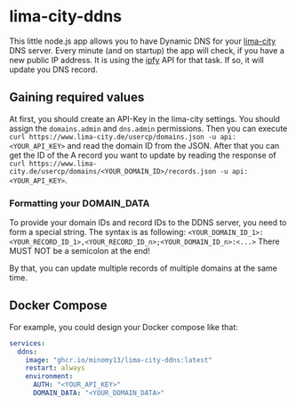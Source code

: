 # lima-city-ddns
This little node.js app allows you to have Dynamic DNS for your [lima-city](https://www.lima-city.de) DNS server.
Every minute (and on startup) the app will check, if you have a new public IP address. It is using the [ipfy](https://www.ipify.org) API for that task. If so, it will update you DNS record.

## Gaining required values
At first, you should create an API-Key in the lima-city settings. You should assign the `domains.admin` and `dns.admin` permissions. Then you can execute `curl https://www.lima-city.de/usercp/domains.json -u api:<YOUR_API_KEY>` and read the domain ID from the JSON. After that you can get the ID of the A record you want to update by reading the response of `curl https://www.lima-city.de/usercp/domains/<YOUR_DOMAIN_ID>/records.json -u api:<YOUR_API_KEY>`.

### Formatting your DOMAIN_DATA
To provide your domain IDs and record IDs to the DDNS server, you need to form a special string. The syntax is as following: `<YOUR_DOMAIN_ID_1>:<YOUR_RECORD_ID_1>,<YOUR_RECORD_ID_n>;<YOUR_DOMAIN_ID_n>:<...>` There MUST NOT be a semicolon at the end!

By that, you can update multiple records of multiple domains at the same time.

## Docker Compose
For example, you could design your Docker compose like that:

```yml
services:
  ddns:
    image: "ghcr.io/minomy13/lima-city-ddns:latest"
    restart: always
    environment:
      AUTH: "<YOUR_API_KEY>"
      DOMAIN_DATA: "<YOUR_DOMAIN_DATA>"
```

